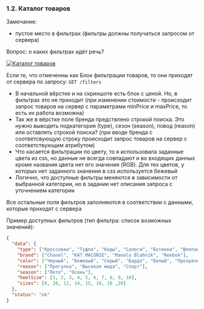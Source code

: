 ###  1.2. Каталог товаров

Замечание:
- пустое место в фильтрах (фильтры должны получаться запросом от сервера)

Вопрос: о каких фильтрах идёт речь?

 [![Каталог товаров](./resources/images/des-cat-small.jpg)](./resources/images/des-cat-full.jpg)

Если те, что отмеченны как Блок фильтрации товаров, то они приходят от сервера по запросу: `GET /filters`

- В начальной вёрстке и на скриншоте есть блок с ценой. Но, в фильтрах это не приходит (при изменении стоимости - происходит запрос товаров на сервер с параметрами minPrice и maxPrice, то есть их работа возможна)
- Так же в вёрстке поле бренда предствлено строкой поиска. Это нужно выводить подкатегория (type), сезон (season), повод (reason) или оставлять строкой поиска? (при вводе бренда с соответсвующую строку происходит запрос товаров на сервер с соответствующим атрибутом)
- Что касается фильтрации по цвету, то я использовала заданные цвета из css, но данные не всегда совпадают и во входящих данных кроме названия цвета нет его значения (RGB). Для тех цветов, у которых нет заданного значения в css используется бежевый 
- Логично, что доступные фильтры меняются в зависимости от выбранной категории, но в задании нет описания запроса с уточнением категории

Все остальные поля фильтров заполняются в соответствии с данными, которые приходят с сервера

Пример доступных фильтров (тип фильтра: список возможных значений):
```json
{  
  "data": {
    "type": ["Кроссовки", "Туфли", "Кеды", "Сапоги", "Ботинки", "Шлепанцы", "Ботильоны", "Босоножки"],
    "brand": ["Chanel", "KAT MACONIE", "Manolo Blahnik", "Reebok"],
    "color": ["Черный", "Бежевый", "Серый", "Бардо", "Белый", "Прозрачный", "Синий", "Красный"],
    "reason": ["Прогулка", "Высокая мода", "Спорт"],
    "season": ["Лето", "Осень"],
    "heelSize": [1, 2, 3, 4, 5, 6, 7, 8, 9, 10],
    "sizes": [8, 10, 12, 14, 15, 16, 18 ,20]
  },
  "status": "ok"
}
```